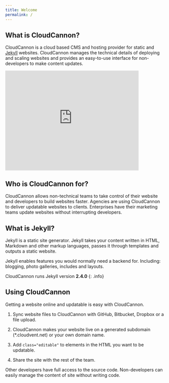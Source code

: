 ```yaml
---
title: Welcome
permalink: /
---
```

## What is CloudCannon?

CloudCannon is a cloud based CMS and hosting provider for static and [Jekyll](http://jekyllrb.com) websites. CloudCannon manages the technical details of deploying and scaling websites and provides an easy-to-use interface for non-developers to make content updates.

<p class="videoWrapper"><iframe width="420" height="315" src="https://www.youtube.com/embed/W9GaCEm4bHo" frameborder="0" allowfullscreen></iframe></p>

## Who is CloudCannon for?

CloudCannon allows non-technical teams to take control of their website and developers to build websites faster. Agencies are using CloudCannon to deliver updatable websites to clients. Enterprises have their marketing teams update websites without interrupting developers.

## What is Jekyll?

Jekyll is a static site generator. Jekyll takes your content written in HTML, Markdown and other markup languages, passes it through templates and outputs a static website.

Jekyll enables features you would normally need a backend for. Including: blogging, photo galleries, includes and layouts.

CloudCannon runs Jekyll version **2.4.0**
{: .info}

## Using CloudCannon

Getting a website online and updatable is easy with CloudCannon.

1. Sync website files to CloudCannon with GitHub, Bitbucket, Dropbox or a file upload.

2. CloudCannon makes your website live on a generated subdomain (*.cloudvent.net) or your own domain name.

3. Add `class="editable"` to elements in the HTML you want to be updatable.

4. Share the site with the rest of the team.

Other developers have full access to the source code. Non-developers can easily manage the content of site without writing code.
